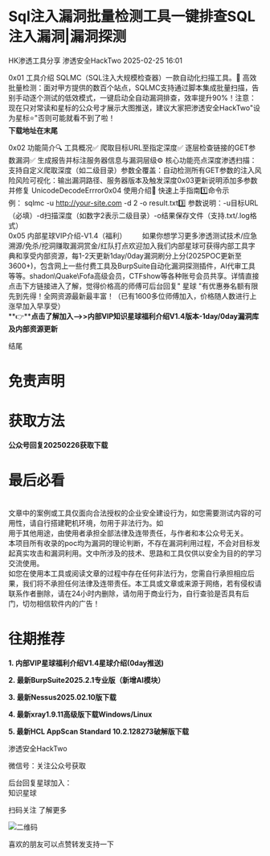#  Sql注入漏洞批量检测工具一键排查SQL注入漏洞|漏洞探测   
HK渗透工具分享  渗透安全HackTwo   2025-02-25 16:01  
  
0x01 工具介绍 SQLMC（SQL注入大规模检查器）一款自动化扫描工具。📌 高效批量检测：面对甲方提供的数百个站点，SQLMC支持通过脚本集成批量扫描，告别手动逐个测试的低效模式，一键启动全自动漏洞排查，效率提升90%！注意：现在只对常读和星标的公众号才展示大图推送，建议大家把渗透安全HackTwo"设为星标⭐️"否则可能就看不到了啦！  
**下载地址在末尾**  
  
0x02 功能简介🔍 工具概况✅ 爬取目标URL至指定深度✅ 逐层检查链接的GET参数漏洞✅ 生成报告并标注服务器信息与漏洞层级⚙️ 核心功能亮点深度渗透扫描：支持自定义爬取深度（如二级目录）参数全覆盖：自动检测所有GET参数的注入风险风险可视化：输出漏洞路径、服务器版本及触发深度0x03更新说明添加多参数并修复 UnicodeDecodeErrror0x04 使用介绍🚀 快速上手指南1️⃣命令示例： sqlmc -u http://your-site.com -d 2 -o result.txt3️⃣ 参数说明：-u目标URL（必填）-d扫描深度（如数字2表示二级目录）-o结果保存文件（支持.txt/.log格式）  
0x05 内部星球VIP介绍-V1.4（福利）        如果你想学习更多渗透测试技术/应急溯源/免杀/挖洞赚取漏洞赏金/红队打点欢迎加入我们内部星球可获得内部工具字典和享受内部资源，每1-2天更新1day/0day漏洞刷分上分(2025POC更新至3600+)，包含网上一些付费工具及BurpSuite自动化漏洞探测插件，AI代审工具等等。shadon\Quake\Fofa高级会员，CTFshow等各种账号会员共享。详情直接点击下方链接进入了解，觉得价格高的师傅可后台回复" 星球 "有优惠券名额有限先到先得！全网资源最新最丰富！（已有1600多位师傅加入，价格随人数进行上涨早加入早享受）  
**👉****点击了解加入-->>内部VIP知识星球福利介绍V1.4版本-1day/0day漏洞库及内部资源更新**  
  
  
结尾  
  
# 免责声明  
  
  
# 获取方法  
  
  
**公众号回复20250226获取下载**  
  
# 最后必看  
  
  
      
文章中的案例或工具仅面向合法授权的企业安全建设行为，如您需要测试内容的可用性，请自行搭建靶机环境，勿用于非法行为。如  
用于其他用途，由使用者承担全部法律及连带责任，与作者和本公众号无关。  
本项目所有收录的poc均为漏洞的理论判断，不存在漏洞利用过程，不会对目标发起真实攻击和漏洞利用。文中所涉及的技术、思路和工具仅供以安全为目的的学习交流使用。  
如您在使用本工具或阅读文章的过程中存在任何非法行为，您需自行承担相应后果，我们将不承担任何法律及连带责任。本工具或文章或来源于网络，若有侵权请联系作者删除，请在24小时内删除，请勿用于商业行为，自行查验是否具有后门，切勿相信软件内的广告！  
  
  
  
# 往期推荐  
  
  
**1. 内部VIP星球福利介绍V1.4星球介绍(0day推送)**  
  
**2. 最新BurpSuite2025.2.1专业版（新增AI模块）**  
  
**3. 最新Nessus2025.02.10版下载**  
  
**4. 最新xray1.9.11高级版下载Windows/Linux**  
  
**5. 最新HCL AppScan Standard 10.2.128273破解版下载**  
  
  
渗透安全HackTwo  
  
微信号：关注公众号获取  
  
后台回复星球加入：  
知识星球  
  
扫码关注 了解更多  
  
![](https://mmbiz.qpic.cn/sz_mmbiz_png/RjOvISzUFq6qFFAxdkV2tgPPqL76yNTw38UJ9vr5QJQE48ff1I4Gichw7adAcHQx8ePBPmwvouAhs4ArJFVdKkw/640?wx_fmt=png "二维码")  
  
  
  
喜欢的朋友可以点赞转发支持一下  
  
  
